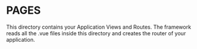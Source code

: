 # PAGES

This directory contains your Application Views and Routes.
The framework reads all the .vue files inside this directory and creates the router of your application.


